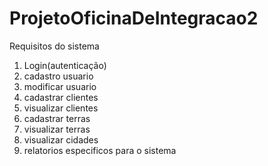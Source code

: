 # ProjetoOficinaDeIntegracao2

<a> Requisitos do sistema </a>
<ol>
  <li>Login(autenticação)</li>
  <li>cadastro usuario</li>
  <li>modificar usuario</li>
  <li>cadastrar clientes</li>
  <li>visualizar clientes</li>
  <li>cadastrar terras</li>
  <li>visualizar terras</li>
  <li>visualizar cidades</li>
  <li>relatorios especificos para o sistema</li>
